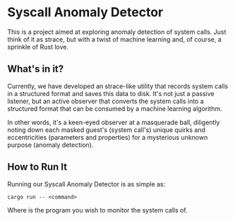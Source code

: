 # Syscall Anomaly Detector

 This is a project aimed at exploring anomaly detection of system calls. Just think of it as strace, but with a twist of machine learning and, of course, a sprinkle of Rust love.

## What's in it?
Currently, we have developed an strace-like utility that records system calls in a structured format and saves this data to disk. It's not just a passive listener, but an active observer that converts the system calls into a structured format that can be consumed by a machine learning algorithm.

In other words, it's a keen-eyed observer at a masquerade ball, diligently noting down each masked guest's (system call's) unique quirks and eccentricities (parameters and properties) for a mysterious unknown purpose (anomaly detection).

## How to Run It

Running our Syscall Anomaly Detector is as simple as:

```shell
cargo run -- <command>
```

Where <command> is the program you wish to monitor the system calls of.
